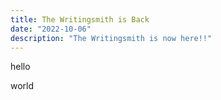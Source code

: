 ```yaml
---
title: The Writingsmith is Back
date: "2022-10-06"
description: "The Writingsmith is now here!!"
---
```


hello

world
